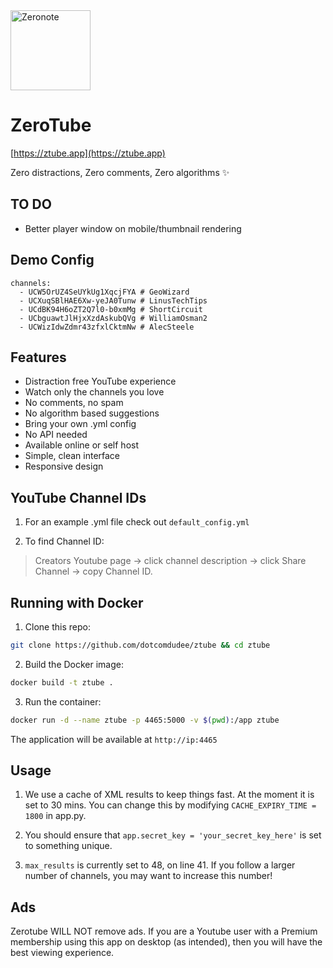 <img src="https://cdn.stord.site/files/32268/youtube_1738413332.png" alt="Zeronote" width="128"/>

# ZeroTube
[https://ztube.app](https://ztube.app)

Zero distractions, Zero comments, Zero algorithms ✨

## TO DO
* Better player window on mobile/thumbnail rendering

## Demo Config
```
channels:
  - UCW5OrUZ4SeUYkUg1XqcjFYA # GeoWizard
  - UCXuqSBlHAE6Xw-yeJA0Tunw # LinusTechTips
  - UCdBK94H6oZT2Q7l0-b0xmMg # ShortCircuit
  - UCbguawtJlHjxXzdAskubQVg # WilliamOsman2
  - UCWizIdwZdmr43zfxlCktmNw # AlecSteele
```

## Features

- Distraction free YouTube experience
- Watch only the channels you love
- No comments, no spam
- No algorithm based suggestions
- Bring your own .yml config
- No API needed
- Available online or self host
- Simple, clean interface
- Responsive design

## YouTube Channel IDs

1. For an example .yml file check out `default_config.yml`

2. To find Channel ID:
> Creators Youtube page -> click channel description -> click Share Channel -> copy Channel ID.

## Running with Docker

1. Clone this repo:
```bash
git clone https://github.com/dotcomdudee/ztube && cd ztube
```

2. Build the Docker image:
```bash
docker build -t ztube .
```

3. Run the container:
```bash
docker run -d --name ztube -p 4465:5000 -v $(pwd):/app ztube
```

The application will be available at `http://ip:4465`

## Usage

1. We use a cache of XML results to keep things fast. At the moment it is set to 30 mins. You can change this by modifying `CACHE_EXPIRY_TIME = 1800` in app.py. 

2. You should ensure that `app.secret_key = 'your_secret_key_here'` is set to something unique.

3. `max_results` is currently set to 48, on line 41. If you follow a larger number of channels, you may want to increase this number!

## Ads

Zerotube WILL NOT remove ads. If you are a Youtube user with a Premium membership using this app on desktop (as intended), then you will have the best viewing experience.
